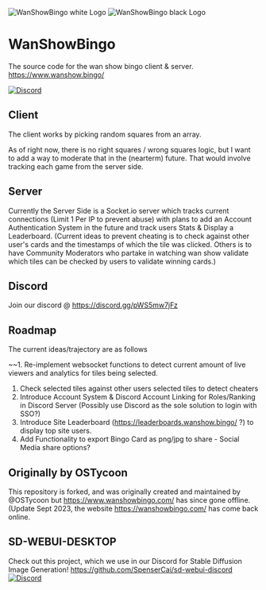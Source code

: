 ![WanShowBingo white Logo](https://wanshow.bingo/resources/images/wanshowbingo-w.png) ![WanShowBingo black Logo](https://wanshow.bingo/resources/images/wanshowbingo-b.png)

# WanShowBingo
The source code for the wan show bingo client & server. https://www.wanshow.bingo/

[![Discord](https://invidget.switchblade.xyz/pWS5mw7jFz)](https://discord.gg/pWS5mw7jFz)

## Client
The client works by picking random squares from an array.

As of right now, there is no right squares / wrong squares logic, but I want to add a way to moderate that in the (nearterm) future. That would involve tracking each game from the server side.

## Server
Currently the Server Side is a Socket.io server which tracks current connections (Limit 1 Per IP to prevent abuse) with plans to add an Account Authentication System in the future and track users Stats & Display a Leaderboard. (Current ideas to prevent cheating is to check against other user's cards and the timestamps of which the tile was clicked. Others is to have Community Moderators who partake in watching wan show validate which tiles can be checked by users to validate winning cards.)

## Discord
Join our discord @ https://discord.gg/pWS5mw7jFz

## Roadmap
The current ideas/trajectory are as follows

~~1. Re-implement websocket functions to detect current amount of live viewers and analytics for tiles being selected.
1. Check selected tiles against other users selected tiles to detect cheaters
2. Introduce Account System & Discord Account Linking for Roles/Ranking in Discord Server (Possibly use Discord as the sole solution to login with SSO?)
3. Introduce Site Leaderboard (https://leaderboards.wanshow.bingo/ ?) to display top site users.
4. Add Functionality to export Bingo Card as png/jpg to share - Social Media share options?

## Originally by OSTycoon
This repository is forked, and was originally created and maintained by @OSTycoon but https://www.wanshowbingo.com/ has since gone offline. (Update Sept 2023, the website https://wanshowbingo.com/ has come back online.

## SD-WEBUI-DESKTOP
Check out this project, which we use in our Discord for Stable Diffusion Image Generation!
https://github.com/SpenserCai/sd-webui-discord
[![Discord](https://invidget.switchblade.xyz/uNJpzEE4sZ)](https://discord.gg/uNJpzEE4sZ)
